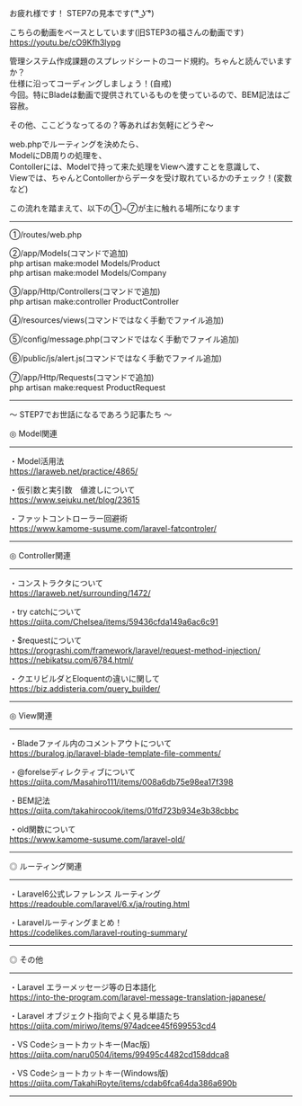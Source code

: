  お疲れ様です！
 STEP7の見本です( ͡° ͜ʖ ͡°)

 
 こちらの動画をベースとしています(旧STEP3の福さんの動画です)
 https://youtu.be/cO9Kfh3lypg


 管理システム作成課題のスプレッドシートのコード規約。ちゃんと読んでいますか？  
 仕様に沿ってコーディングしましょう！(自戒)  
 今回。特にBladeは動画で提供されているものを使っているので、BEM記法はご容赦。  


 その他、ここどうなってるの？等あればお気軽にどうぞ〜  


 web.phpでルーティングを決めたら、  
 ModelにDB周りの処理を、  
 Contollerには、Modelで持って来た処理をViewへ渡すことを意識して、  
 Viewでは、ちゃんとContollerからデータを受け取れているかのチェック！(変数など)  

 この流れを踏まえて、以下の①~⑦が主に触れる場所になります  

 --------------------------------

 ①/routes/web.php

 ②/app/Models(コマンドで追加)  
 php artisan make:model Models/Product  
 php artisan make:model Models/Company

 ③/app/Http/Controllers(コマンドで追加)  
 php artisan make:controller ProductController

 ④/resources/views(コマンドではなく手動でファイル追加)  

 ⑤/config/message.php(コマンドではなく手動でファイル追加)  

 ⑥/public/js/alert.js(コマンドではなく手動でファイル追加)  

 ⑦/app/Http/Requests(コマンドで追加)  
 php artisan make:request ProductRequest

  --------------------------------



 〜 STEP7でお世話になるであろう記事たち 〜

 ◎ Model関連

 --------------------------------
 
 ・Model活用法  
 https://laraweb.net/practice/4865/

 ・仮引数と実引数　値渡しについて  
 https://www.sejuku.net/blog/23615

 ・ファットコントローラー回避術  
 https://www.kamome-susume.com/laravel-fatcontroler/

 --------------------------------



 ◎ Controller関連

 --------------------------------

 ・コンストラクタについて  
 https://laraweb.net/surrounding/1472/

 ・try catchについて  
 https://qiita.com/Chelsea/items/59436cfda149a6ac6c91

 ・$requestについて  
 https://prograshi.com/framework/laravel/request-method-injection/
 https://nebikatsu.com/6784.html/

 ・クエリビルダとEloquentの違いに関して  
 https://biz.addisteria.com/query_builder/

 --------------------------------


 ◎ View関連

 --------------------------------

 ・Bladeファイル内のコメントアウトについて  
 https://buralog.jp/laravel-blade-template-file-comments/

 ・@forelseディレクティブについて  
 https://qiita.com/Masahiro111/items/008a6db75e98ea17f398

 ・BEM記法  
 https://qiita.com/takahirocook/items/01fd723b934e3b38cbbc

 ・old関数について  
 https://www.kamome-susume.com/laravel-old/

 --------------------------------


 ◎ ルーティング関連

 --------------------------------

 ・Laravel6公式レファレンス ルーティング  
 https://readouble.com/laravel/6.x/ja/routing.html

 ・Laravelルーティングまとめ！  
 https://codelikes.com/laravel-routing-summary/

 --------------------------------


 ◎ その他

 --------------------------------

 ・Laravel エラーメッセージ等の日本語化  
 https://into-the-program.com/laravel-message-translation-japanese/

 ・Laravel オブジェクト指向でよく見る単語たち  
 https://qiita.com/miriwo/items/974adcee45f699553cd4

 ・VS Codeショートカットキー(Mac版)  
 https://qiita.com/naru0504/items/99495c4482cd158ddca8

 ・VS Codeショートカットキー(Windows版)  
 https://qiita.com/TakahiRoyte/items/cdab6fca64da386a690b

 --------------------------------